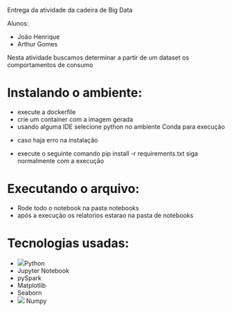 Entrega da atividade da cadeira de Big Data

Alunos:
- João Henrique
- Arthur Gomes

Nesta atividade buscamos determinar a partir de um dataset os comportamentos de consumo

# Instalando o ambiente:

-  execute a dockerfile
-  crie um container com a imagem gerada
-  usando alguma IDE selecione python no ambiente Conda para execução
* caso haja erro na instalação
- execute o seguinte comando
  pip install -r requirements.txt
siga normalmente com a execução
# Executando o arquivo:

- Rode todo o notebook na pasta notebooks
- após a execução os relatorios estarao na pasta de notebooks
  
# Tecnologias usadas:

- <img src= "https://w7.pngwing.com/pngs/447/294/png-transparent-python-javascript-logo-clojure-python-logo-blue-angle-text-thumbnail.png" height >Python
- Jupyter Notebook
- pySpark
- Matplotlib
- Seaborn
- <img src="https://www.google.com/url?sa=i&url=https%3A%2F%2Ficonduck.com%2Ficons%2F20555%2Fnumpy&psig=AOvVaw3hP3WazUtxQqerpzDm7ngh&ust=1718755447296000&source=images&cd=vfe&opi=89978449&ved=0CA8QjRxqFwoTCMigmavt44YDFQAAAAAdAAAAABAE"> Numpy
